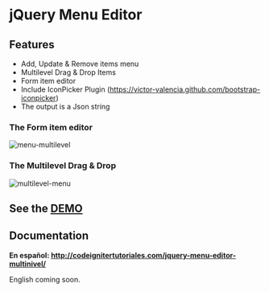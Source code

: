 # jQuery Menu Editor
## Features
* Add, Update & Remove items menu
* Multilevel Drag & Drop Items
* Form item editor
* Include IconPicker Plugin (https://victor-valencia.github.com/bootstrap-iconpicker)
* The output is a Json string
### The Form item editor
![menu-multilevel](http://codeignitertutoriales.com/wp-content/uploads/2017/01/jquery-menu-editor-form.jpg)
### The Multilevel Drag & Drop
![multilevel-menu](http://codeignitertutoriales.com/wp-content/uploads/2017/01/jquery-menu-editor-dragdrop.jpg)

## See the [DEMO](http://codeignitertutoriales.com/demos/jqmenueditor/)
## Documentation
**En español: http://codeignitertutoriales.com/jquery-menu-editor-multinivel/**

English coming soon.